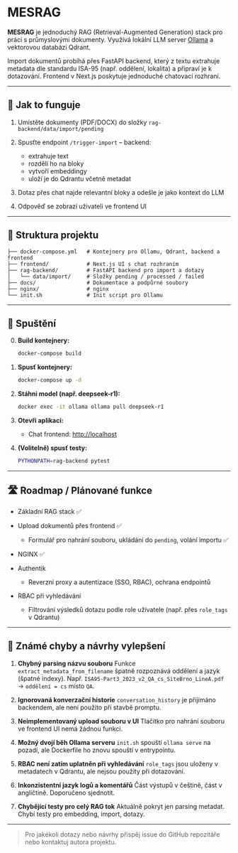 # MESRAG

**MESRAG** je jednoduchý RAG (Retrieval-Augmented Generation) stack pro práci s průmyslovými dokumenty. Využívá lokální LLM server [Ollama](https://ollama.ai/) a vektorovou databázi Qdrant.

Import dokumentů probíhá přes FastAPI backend, který z textu extrahuje metadata dle standardu ISA-95 (např. oddělení, lokalita) a připraví je k dotazování. Frontend v Next.js poskytuje jednoduché chatovací rozhraní.

---

## 🧠 Jak to funguje

1. Umístěte dokumenty (PDF/DOCX) do složky `rag-backend/data/import/pending`
2. Spusťte endpoint `/trigger-import` – backend:

   * extrahuje text
   * rozdělí ho na bloky
   * vytvoří embeddingy
   * uloží je do Qdrantu včetně metadat
3. Dotaz přes chat najde relevantní bloky a odešle je jako kontext do LLM
4. Odpověď se zobrazí uživateli ve frontend UI

---

## 📂 Struktura projektu

```text
├── docker-compose.yml   # Kontejnery pro Ollamu, Qdrant, backend a frontend
├── frontend/            # Next.js UI s chat rozhraním
├── rag-backend/         # FastAPI backend pro import a dotazy
│   └── data/import/     # Složky pending / processed / failed
├── docs/                # Dokumentace a podpůrné soubory
├── nginx/               # nginx
└── init.sh              # Init script pro Ollamu
```

---

## 🚀 Spuštění
0. **Build kontejnery:**

   ```bash
   docker-compose build
   ```
1. **Spusť kontejnery:**

   ```bash
   docker-compose up -d
   ```

2. **Stáhni model (např. deepseek-r1):**

   ```bash
   docker exec -it ollama ollama pull deepseek-r1
   ```

3. **Otevři aplikaci:**

   * Chat frontend: [http://localhost](http://localhost)

4. **(Volitelně) spusť testy:**

   ```bash
   PYTHONPATH=rag-backend pytest
   ```

---

## 🛣️ Roadmap / Plánované funkce

* Základní RAG stack ✅
  
* Upload dokumentů přes frontend ✅
  * Formulář pro nahrání souboru, ukládání do `pending`, volání importu ✅
    
* NGINX ✅
  
* Authentik

  * Reverzní proxy a autentizace (SSO, RBAC), ochrana endpointů
* RBAC při vyhledávání

  * Filtrování výsledků dotazu podle role uživatele (např. přes `role_tags` v Qdrantu)

---

## 🧪 Známé chyby a návrhy vylepšení

1. **Chybný parsing názvu souboru**
   Funkce `extract_metadata_from_filename` špatně rozpoznává oddělení a jazyk (špatné indexy). Např. `ISA95-Part3_2023_v2_QA_cs_SiteBrno_LineA.pdf` → `oddělení = cs` místo `QA`.

2. **Ignorovaná konverzační historie**
   `conversation_history` je přijímáno backendem, ale není použito při stavbě promptu.

3. **Neimplementovaný upload souboru v UI**
   Tlačítko pro nahrání souboru ve frontend UI nemá žádnou funkci.

4. **Možný dvojí běh Ollama serveru**
   `init.sh` spouští `ollama serve` na pozadí, ale Dockerfile ho znovu spouští v entrypointu.

5. **RBAC není zatím uplatněn při vyhledávání**
   `role_tags` jsou uloženy v metadatech v Qdrantu, ale nejsou použity při dotazování.

6. **Inkonzistentní jazyk logů a komentářů**
   Část výstupů v češtině, část v angličtině. Doporučeno sjednotit.

7. **Chybějící testy pro celý RAG tok**
   Aktuálně pokryt jen parsing metadat. Chybí testy pro embedding, import, dotazy.

---

> Pro jakékoli dotazy nebo návrhy přispěj issue do GitHub repozitáře nebo kontaktuj autora projektu.
